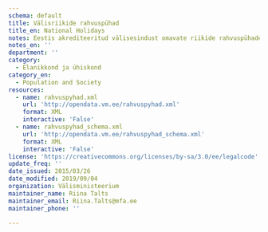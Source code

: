```yaml
---
schema: default
title: Välisriikide rahvuspühad
title_en: National Holidays
notes: Eestis akrediteeritud välisesindust omavate riikide rahvuspühade andmed
notes_en: ''
department: ''
category:
  - Elanikkond ja ühiskond
category_en:
  - Population and Society
resources:
  - name: rahvuspyhad.xml
    url: 'http://opendata.vm.ee/rahvuspyhad.xml'
    format: XML
    interactive: 'False'
  - name: rahvuspyhad_schema.xml
    url: 'http://opendata.vm.ee/rahvuspyhad_schema.xml'
    format: XML
    interactive: 'False'
license: 'https://creativecommons.org/licenses/by-sa/3.0/ee/legalcode'
update_freq: ''
date_issued: 2015/03/26
date_modified: 2019/09/04
organization: Välisministeerium
maintainer_name: Riina Talts
maintainer_email: Riina.Talts@mfa.ee
maintainer_phone: ''

---
```

